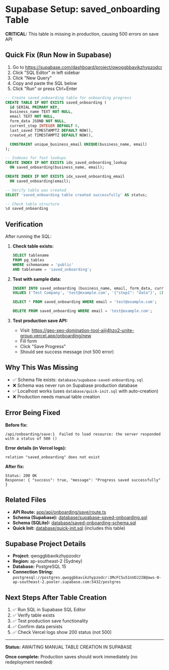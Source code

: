 # Supabase Setup: saved_onboarding Table

**CRITICAL:** This table is missing in production, causing 500 errors on save API

## Quick Fix (Run Now in Supabase)

1. Go to https://supabase.com/dashboard/project/qwoggbbavikzhypzodcr
2. Click "SQL Editor" in left sidebar
3. Click "New Query"
4. Copy and paste the SQL below
5. Click "Run" or press Ctrl+Enter

```sql
-- Create saved_onboarding table for onboarding progress
CREATE TABLE IF NOT EXISTS saved_onboarding (
  id SERIAL PRIMARY KEY,
  business_name TEXT NOT NULL,
  email TEXT NOT NULL,
  form_data JSONB NOT NULL,
  current_step INTEGER DEFAULT 0,
  last_saved TIMESTAMPTZ DEFAULT NOW(),
  created_at TIMESTAMPTZ DEFAULT NOW(),

  CONSTRAINT unique_business_email UNIQUE(business_name, email)
);

-- Indexes for fast lookups
CREATE INDEX IF NOT EXISTS idx_saved_onboarding_lookup
  ON saved_onboarding(business_name, email);

CREATE INDEX IF NOT EXISTS idx_saved_onboarding_email
  ON saved_onboarding(email);

-- Verify table was created
SELECT 'saved_onboarding table created successfully' AS status;

-- Check table structure
\d saved_onboarding
```

## Verification

After running the SQL:

1. **Check table exists:**
   ```sql
   SELECT tablename
   FROM pg_tables
   WHERE schemaname = 'public'
   AND tablename = 'saved_onboarding';
   ```

2. **Test with sample data:**
   ```sql
   INSERT INTO saved_onboarding (business_name, email, form_data, current_step)
   VALUES ('Test Company', 'test@example.com', '{"step1": "data"}', 1);

   SELECT * FROM saved_onboarding WHERE email = 'test@example.com';

   DELETE FROM saved_onboarding WHERE email = 'test@example.com';
   ```

3. **Test production save API:**
   - Visit: https://geo-seo-domination-tool-aiij4hzo2-unite-group.vercel.app/onboarding/new
   - Fill form
   - Click "Save Progress"
   - Should see success message (not 500 error)

## Why This Was Missing

- ✅ Schema file exists: `database/supabase-saved-onboarding.sql`
- ❌ Schema was never run on Supabase production database
- ✅ Localhost works (uses `database/quick-init.sql` with auto-creation)
- ❌ Production needs manual table creation

## Error Being Fixed

**Before fix:**
```
/api/onboarding/save:1  Failed to load resource: the server responded with a status of 500 ()
```

**Error details (in Vercel logs):**
```
relation "saved_onboarding" does not exist
```

**After fix:**
```
Status: 200 OK
Response: { "success": true, "message": "Progress saved successfully" }
```

## Related Files

- **API Route:** [app/api/onboarding/save/route.ts](app/api/onboarding/save/route.ts)
- **Schema (Supabase):** [database/supabase-saved-onboarding.sql](database/supabase-saved-onboarding.sql)
- **Schema (SQLite):** [database/saved-onboarding-schema.sql](database/saved-onboarding-schema.sql)
- **Quick Init:** [database/quick-init.sql](database/quick-init.sql) (includes this table)

## Supabase Project Details

- **Project:** qwoggbbavikzhypzodcr
- **Region:** ap-southeast-2 (Sydney)
- **Database:** PostgreSQL 15
- **Connection String:** `postgresql://postgres.qwoggbbavikzhypzodcr:3McFC5u51nUOJ2IB@aws-0-ap-southeast-2.pooler.supabase.com:5432/postgres`

## Next Steps After Table Creation

1. ✅ Run SQL in Supabase SQL Editor
2. ✅ Verify table exists
3. ✅ Test production save functionality
4. ✅ Confirm data persists
5. ✅ Check Vercel logs show 200 status (not 500)

---

**Status:** AWAITING MANUAL TABLE CREATION IN SUPABASE

**Once complete:** Production saves should work immediately (no redeployment needed)
